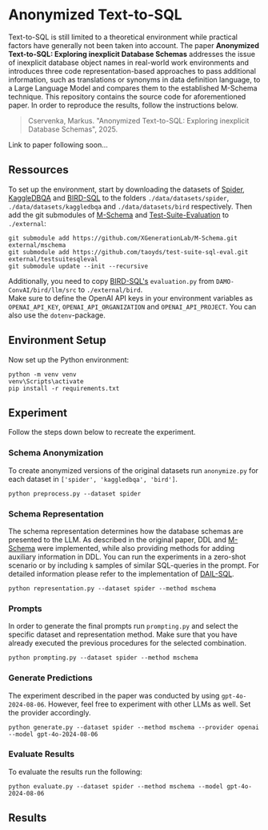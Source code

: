 # Anonymized Text-to-SQL

Text-to-SQL is still limited to a theoretical environment while practical factors have generally not been taken into account. The paper **Anonymized Text-to-SQL: Exploring inexplicit Database Schemas** addresses the issue of inexplicit database object names in real-world work environments and introduces three code representation-based approaches to pass additional information, such as translations or synonyms in data definition language, to a Large Language Model and compares them to the established M-Schema technique. This repository contains the source code for aforementioned paper. In order to reproduce the results, follow the instructions below.

>Cservenka, Markus. "Anonymized Text-to-SQL: Exploring inexplicit Database Schemas", 2025.

Link to paper following soon...

## Ressources
To set up the environment, start by downloading the datasets of [Spider](https://yale-lily.github.io/spider), [KaggleDBQA](https://github.com/Chia-Hsuan-Lee/KaggleDBQA) and [BIRD-SQL](https://bird-bench.github.io/) to the folders `./data/datasets/spider`, `./data/datasets/kaggledbqa` and `./data/datasets/bird` respectively.
Then add the git submodules of [M-Schema](https://github.com/XGenerationLab/M-Schema) and [Test-Suite-Evaluation](https://github.com/taoyds/test-suite-sql-eval) to  `./external`:
```submodules
git submodule add https://github.com/XGenerationLab/M-Schema.git external/mschema
git submodule add https://github.com/taoyds/test-suite-sql-eval.git external/testsuitesqleval
git submodule update --init --recursive
```
Additionally, you need to copy [BIRD-SQL's](https://github.com/AlibabaResearch/DAMO-ConvAI/tree/main/bird) `evaluation.py` from `DAMO-ConvAI/bird/llm/src` to `./external/bird`.  <br>
Make sure to define the OpenAI API keys in your environment variables as `OPENAI_API_KEY`, `OPENAI_API_ORGANIZATION` and `OPENAI_API_PROJECT`. You can also use the `dotenv`-package.

## Environment Setup
Now set up the Python environment:
```submodules
python -m venv venv
venv\Scripts\activate
pip install -r requirements.txt
```
## Experiment
Follow the steps down below to recreate the experiment.
### Schema Anonymization
To create anonymized versions of the original datasets run `anonymize.py` for each dataset in `['spider', 'kaggledbqa', 'bird']`.
```
python preprocess.py --dataset spider
```
### Schema Representation
The schema representation determines how the database schemas are presented to the LLM. As described in the original paper, DDL and [M-Schema](https://github.com/XGenerationLab/M-Schema) were implemented, while also providing methods for adding auxiliary information in DDL. You can run the experiments in a zero-shot scenario or by including `k` samples of similar SQL-queries in the prompt. For detailed information please refer to the implementation of [DAIL-SQL](https://github.com/BeachWang/DAIL-SQL/). 

```
python representation.py --dataset spider --method mschema
```
### Prompts
In order to generate the final prompts run `prompting.py` and select the specific dataset and representation method. Make sure that you have already executed the previous procedures for the selected combination.
```
python prompting.py --dataset spider --method mschema
```
### Generate Predictions
The experiment described in the paper was conducted by using `gpt-4o-2024-08-06`. However, feel free to experiment with other LLMs as well. Set the provider accordingly.
```
python generate.py --dataset spider --method mschema --provider openai --model gpt-4o-2024-08-06
```
### Evaluate Results
To evaluate the results run the following:
```
python evaluate.py --dataset spider --method mschema --model gpt-4o-2024-08-06
```

## Results
